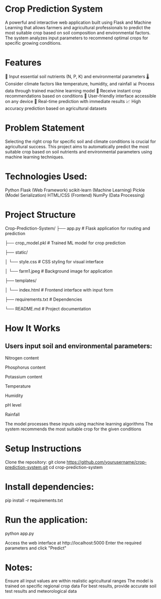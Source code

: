 # Crop Prediction System
A powerful and interactive web application built using Flask and Machine Learning that allows farmers and agricultural professionals to predict the most suitable crop based on soil composition and environmental factors. The system analyzes input parameters to recommend optimal crops for specific growing conditions.

# Features
🧪 Input essential soil nutrients (N, P, K) and environmental parameters
🌡️ Consider climate factors like temperature, humidity, and rainfall
📊 Process data through trained machine learning model
🌾 Receive instant crop recommendations based on conditions
📱 User-friendly interface accessible on any device
🔄 Real-time prediction with immediate results
📈 High accuracy prediction based on agricultural datasets

# Problem Statement
Selecting the right crop for specific soil and climate conditions is crucial for agricultural success. This project aims to automatically predict the most suitable crop based on soil nutrients and environmental parameters using machine learning techniques.

# Technologies Used:

Python
Flask (Web Framework)
scikit-learn (Machine Learning)
Pickle (Model Serialization)
HTML/CSS (Frontend)
NumPy (Data Processing)

# Project Structure
Crop-Prediction-System/
├── app.py                # Flask application for routing and prediction

├── crop_model.pkl        # Trained ML model for crop prediction

├── static/               

│   └── style.css         # CSS styling for visual interface

│   └── farm1.jpeg        # Background image for application

├── templates/            

│   └── index.html        # Frontend interface with input form

├── requirements.txt      # Dependencies

└── README.md             # Project documentation

# How It Works

## Users input soil and environmental parameters:

Nitrogen content

Phosphorus content

Potassium content

Temperature

Humidity

pH level

Rainfall

The model processes these inputs using machine learning algorithms
The system recommends the most suitable crop for the given conditions

# Setup Instructions

Clone the repository:
git clone https://github.com/yourusername/crop-prediction-system.git
cd crop-prediction-system

# Install dependencies:
pip install -r requirements.txt

# Run the application:
python app.py

Access the web interface at http://localhost:5000
Enter the required parameters and click "Predict"

# Notes:

Ensure all input values are within realistic agricultural ranges
The model is trained on specific regional crop data
For best results, provide accurate soil test results and meteorological data
